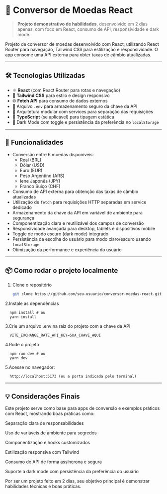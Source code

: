 # 💱 Conversor de Moedas React

> **Projeto demonstrativo de habilidades**, desenvolvido em 2 dias apenas, com foco em React, consumo de API, responsividade e dark mode.

Projeto de conversor de moedas desenvolvido com React, utilizando React Router para navegação, Tailwind CSS para estilização e responsividade. O app consome uma API externa para obter taxas de câmbio atualizadas.

---

## 🛠️ Tecnologias Utilizadas

- ⚛️ **React** (com React Router para rotas e navegação)
- 🎨 **Tailwind CSS** para estilo e design responsivo
- 🌐 **Fetch API** para consumo de dados externos
- 🔐 Arquivo `.env` para armazenamento seguro da chave da API
- 🧩 Arquitetura modular com services para separação das requisições
- 📘 **TypeScript** (se aplicável) para tipagem estática
- 🌙 Dark Mode com toggle e persistência da preferência no `localStorage`

---

## 🚀 Funcionalidades

- Conversão entre 6 moedas disponíveis:
  - Real (BRL)
  - Dólar (USD)
  - Euro (EUR)
  - Peso Argentino (ARS)
  - Iene Japonês (JPY)
  - Franco Suíço (CHF)
- Consumo de API externa para obtenção das taxas de câmbio atualizadas
- Utilização de `fetch` para requisições HTTP separadas em service dedicado
- Armazenamento da chave da API em variável de ambiente para segurança
- Componentização clara e reutilizável dos campos de conversão
- Responsividade avançada para desktop, tablets e dispositivos mobile
- Toggle de modo escuro (dark mode) integrado
- Persistência da escolha do usuário para modo claro/escuro usando `localStorage`
- Otimização da performance e experiência do usuário

---

## 📦 Como rodar o projeto localmente

1. Clone o repositório
   ```bash
   git clone https://github.com/seu-usuario/conversor-moedas-react.git
   ```

2.Instale as dependências

```
  npm install # ou
  yarn install
```

3.Crie um arquivo .env na raiz do projeto com a chave da API:

```
  VITE_EXCHANGE_RATE_API_KEY=SUA_CHAVE_AQUI
```

4.Rode o projeto

```
  npm run dev # ou
  yarn dev
```

5.Acesse no navegador:

```
  http://localhost:5173 (ou a porta indicada pelo terminal)
```

---

## 💡 Considerações Finais

Este projeto serve como base para apps de conversão e exemplos práticos com React, mostrando boas práticas como:

Separação clara de responsabilidades

Uso de variáveis de ambiente para segredos

Componentização e hooks customizados

Estilização responsiva com Tailwind

Consumo de API de forma assíncrona e segura

Suporte a dark mode com persistência da preferência do usuário

Por ser um projeto feito em 2 dias, seu objetivo principal é demonstrar habilidades técnicas e boas práticas.
